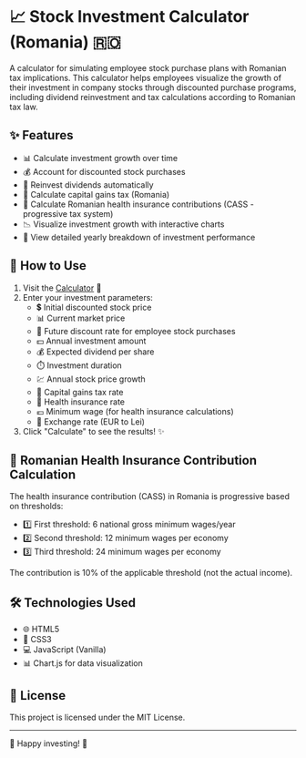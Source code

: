 # 📈 Stock Investment Calculator (Romania) 🇷🇴

A calculator for simulating employee stock purchase plans with Romanian tax implications. This calculator helps employees visualize the growth of their investment in company stocks through discounted purchase programs, including dividend reinvestment and tax calculations according to Romanian tax law.

## ✨ Features

- 📊 Calculate investment growth over time
- 💰 Account for discounted stock purchases
- 💸 Reinvest dividends automatically
- 🧾 Calculate capital gains tax (Romania)
- 🏥 Calculate Romanian health insurance contributions (CASS - progressive tax system)
- 📉 Visualize investment growth with interactive charts
- 📝 View detailed yearly breakdown of investment performance

## 🚀 How to Use

1. Visit the [Calculator](https://anaf-calc.francratier.design/) 🔗
2. Enter your investment parameters:
   - 💲 Initial discounted stock price
   - 📊 Current market price
   - 🔻 Future discount rate for employee stock purchases
   - 💵 Annual investment amount
   - 💰 Expected dividend per share
   - ⏱️ Investment duration
   - 💹 Annual stock price growth
   - 🧾 Capital gains tax rate
   - 🏥 Health insurance rate
   - 💶 Minimum wage (for health insurance calculations)
   - 💱 Exchange rate (EUR to Lei)
3. Click "Calculate" to see the results! ✨

## 🏥 Romanian Health Insurance Contribution Calculation

The health insurance contribution (CASS) in Romania is progressive based on thresholds:
- 1️⃣ First threshold: 6 national gross minimum wages/year
- 2️⃣ Second threshold: 12 minimum wages per economy
- 3️⃣ Third threshold: 24 minimum wages per economy

The contribution is 10% of the applicable threshold (not the actual income).

## 🛠️ Technologies Used

- 🌐 HTML5
- 🎨 CSS3
- 💻 JavaScript (Vanilla)
- 📊 Chart.js for data visualization

## 📜 License

This project is licensed under the MIT License.

---

🌟 Happy investing! 🌟